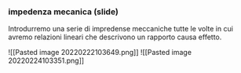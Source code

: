 
### impedenza mecanica (slide)

Introdurremo una serie di impredense meccaniche tutte le volte in cui avremo relazioni lineari che descrivono un rapporto causa effetto.

![[Pasted image 20220222103649.png]]
![[Pasted image 20220224103351.png]]